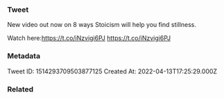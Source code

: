 ### Tweet
New video out now on 8 ways Stoicism will help you find stillness.

Watch here:https://t.co/iNzvigi6PJ
https://t.co/iNzvigi6PJ

### Metadata
Tweet ID: 1514293709503877125
Created At: 2022-04-13T17:25:29.000Z

### Related

